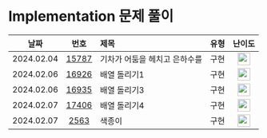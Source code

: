 # Implementation 문제 풀이

|    날짜    |                      번호                       | 제목                              |       유형       |                                       난이도                                       |
| :--------: | :---------------------------------------------: | :-------------------------------- | :--------------: | :--------------------------------------------------------------------------------: |
| 2024.02.04 | [15787](https://www.acmicpc.net/problem/15787)  | 기차가 어둠을 헤치고 은하수를       		   |       구현        | <img height="25px" width="25px" src="https://static.solved.ac/tier_small/9.svg"/>  |
| 2024.02.06 | [16926](https://www.acmicpc.net/problem/16926)  | 배열 돌리기1 				   		   |       구현        | <img height="25px" width="25px" src="https://static.solved.ac/tier_small/10.svg"/>  |
| 2024.02.06 | [16935](https://www.acmicpc.net/problem/16935)  | 배열 돌리기3 				   		   |       구현        | <img height="25px" width="25px" src="https://static.solved.ac/tier_small/11.svg"/>  |
| 2024.02.07 | [17406](https://www.acmicpc.net/problem/17406)  | 배열 돌리기4 				   		   |       구현        | <img height="25px" width="25px" src="https://static.solved.ac/tier_small/12.svg"/>  |
| 2024.02.07 | [2563](https://www.acmicpc.net/problem/2563)    | 색종이       				   		   |       구현        | <img height="25px" width="25px" src="https://static.solved.ac/tier_small/6.svg"/>  |
